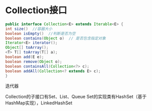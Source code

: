 # Collection接口
```java
public interface Collection<E> extends Iterable<E> {
int size()  //容器大小
boolean isEmpty()  //判断是否为空
boolean contains(Object o)  // 是否包含指定对象
Iterator<E> iterator();
Object[] toArray();
<T> T[] toArray(T[] a);
boolean add(E e);
boolean remove(Object o);
boolean containsAll(Collection<?> c);
boolean addAll(Collection<? extends E> c);
}
```

迭代器

Collection的子接口有Set、List、Queue
Set的实现类有HashSet（基于HashMap实现），LinkedHashSet